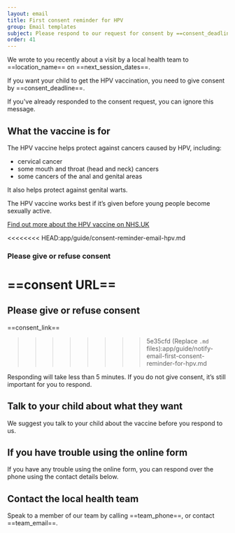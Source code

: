 ```yaml
---
layout: email
title: First consent reminder for HPV
group: Email templates
subject: Please respond to our request for consent by ==consent_deadline==
order: 41
---
```


We wrote to you recently about a visit by a local health team to ==location_name== on ==next_session_dates==.

If you want your child to get the HPV vaccination, you need to give consent by ==consent_deadline==.

If you've already responded to the consent request, you can ignore this message.

## What the vaccine is for

The HPV vaccine helps protect against cancers caused by HPV, including:

* cervical cancer
* some mouth and throat (head and neck) cancers
* some cancers of the anal and genital areas

It also helps protect against genital warts.

The HPV vaccine works best if it’s given before young people become sexually active.

[Find out more about the HPV vaccine on NHS.UK](https://www.nhs.uk/conditions/vaccinations/hpv-human-papillomavirus-vaccine/)

<<<<<<<< HEAD:app/guide/consent-reminder-email-hpv.md
### Please give or refuse consent

==consent URL==
========
## Please give or refuse consent

==consent_link==
>>>>>>>> 5e35cfd (Replace `.md` files):app/guide/notify-email-first-consent-reminder-for-hpv.md

Responding will take less than 5 minutes. If you do not give consent, it’s still important for you to respond.

## Talk to your child about what they want

We suggest you talk to your child about the vaccine before you respond to us.

## If you have trouble using the online form

If you have any trouble using the online form, you can respond over the phone using the contact details below.

## Contact the local health team

Speak to a member of our team by calling ==team_phone==, or contact ==team_email==.
